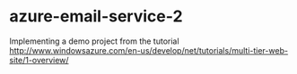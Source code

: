 azure-email-service-2
=====================

Implementing a demo project from the tutorial http://www.windowsazure.com/en-us/develop/net/tutorials/multi-tier-web-site/1-overview/
